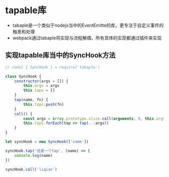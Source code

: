 # tapable库

+ tabaple是一个类似于nodejs当中的EventEmitte的库，更专注于自定义事件的触发和处理
+ webpack通过tabaple将实现与流程解偶，所有具体的实现都通过插件来实现

## 实现tapable库当中的SyncHook方法

```js
// const { SyncHook } = require('tabaple')

class SyncHook {
    constructor(args = []) {
        this.args = args
        this.taps = []
    }
    tap(name, fn) {
        this.taps.push(fn)
    }
    call() {
        const args = Array.prototype.slice.call(arguments, 0, this.args.length)
        this.taps.forEach(tap => tap(...args))
    }
}

let syncHook = new SyncHook(['name'])

syncHook.tap('这是一个tap', (name) => {
    console.log(name)
})

syncHook.call('liqian')
```